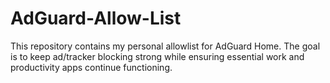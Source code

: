 # AdGuard-Allow-List
This repository contains my personal allowlist for AdGuard Home. The goal is to keep ad/tracker blocking strong while ensuring essential work and productivity apps continue functioning.
